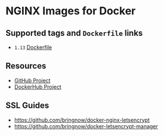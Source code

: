 # NGINX Images for Docker


## Supported tags and `Dockerfile` links

* `1.13` [Dockerfile](https://github.com/cornernote/docker-nginx/blob/1.13/Dockerfile)


## Resources

* [GitHub Project](https://github.com/cornernote/docker-nginx)
* [DockerHub Project](https://hub.docker.com/r/cornernote/nginx/)


## SSL Guides

* https://github.com/bringnow/docker-nginx-letsencrypt
* https://github.com/bringnow/docker-letsencrypt-manager

